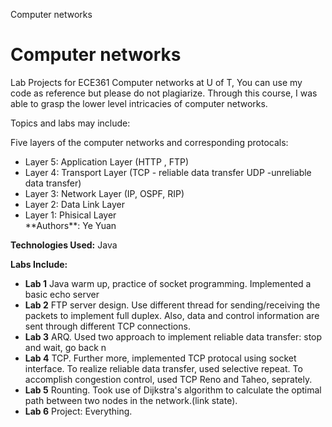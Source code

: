 Computer networks


# Computer networks
<p>Lab Projects for ECE361  Computer networks at U of T, You can use my code as reference but please do not plagiarize.
Through this course, I was able to grasp the lower level intricacies of computer networks.</p>
<p>Topics and labs may include:</p>
<p>Five layers of the computer networks and corresponding protocals:</p><ul>
<li>Layer 5: Application Layer  (HTTP , FTP)</li>
<li>Layer 4: Transport Layer (TCP - reliable data transfer   UDP -unreliable data transfer)</li>
<li>Layer 3: Network Layer (IP, OSPF, RIP)</li>
<li>Layer 2: Data Link Layer</li>
<li>Layer 1: Phisical Layer</li>
**Authors**: Ye Yuan</li>
</ul>

**Technologies Used:** Java</b>

**Labs Include:**
  - **Lab 1** Java warm up, practice of socket programming. Implemented a basic echo server
  - **Lab 2** FTP server design. Use different thread for sending/receiving the packets to implement full duplex. Also, data and control information are sent through different TCP connections.
  - **Lab 3** ARQ. Used two approach to implement reliable data transfer: stop and wait, go back n
  - **Lab 4** TCP. Further more, implemented TCP protocal using socket interface. To realize reliable data transfer, used selective repeat. To accomplish congestion control, used TCP Reno and Taheo, seprately.
  - **Lab 5** Rounting. Took use of Dijkstra's algorithm to calculate the optimal path between two nodes in the network.(link state).
  - **Lab 6** Project: Everything.
